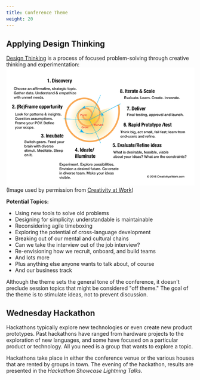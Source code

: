 ```yaml
---
title: Conference Theme
weight: 20
---
```


Applying Design Thinking
------------------------
[Design Thinking](http://www.creativityatwork.com/design-thinking-strategy-for-innovation/)
is a process of focused problem-solving through creative thinking and experimentation:
![Design Thinking Graphic](DesignThinking.png)<br/>
(Image used by permission from [Creativity at Work](http://www.creativityatwork.com))


**Potential Topics:**

-   Using new tools to solve old problems
-   Designing for simplicity: understandable is maintainable
-   Reconsidering agile timeboxing
-   Exploring the potential of cross-language development
-   Breaking out of our mental and cultural chains
-   Can we take the interview out of the job interview?
-   Re-envisioning how we recruit, onboard, and build teams
-   And lots more
-   Plus anything else anyone wants to talk about, of course
-   And our business track

Although the theme sets the general tone of the conference, it doesn't
preclude session topics that might be considered "off theme." The goal
of the theme is to stimulate ideas, not to prevent discussion.

Wednesday Hackathon
-------------------

Hackathons typically explore new technologies or even create new product
prototypes. Past hackathons have ranged from hardware projects to the
exploration of new languages, and some have focused on a particular product or
technology. All you need is a group that wants to explore a topic.

Hackathons take place in either the conference venue or the various houses
that are rented by groups in town. The evening of the hackathon, results are
presented in the *Hackathon Showcase Lightning Talks*.
